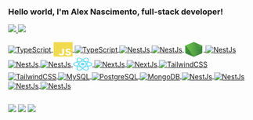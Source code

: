 ### Hello world, I'm Alex Nascimento, full-stack developer!

<div>
	<a href="https://github.com/alex-nascimentoo">
	<img height="180em" src="https://github-readme-stats.vercel.app/api?username=alex-nascimentoo&show_icons=true&theme=gotham&include_all_commits=true&count_private=true&border_color=37928A&disable_animations=false" />
	<img height="180em" src="https://github-readme-stats.vercel.app/api/top-langs/?username=alex-nascimentoo&layout=compact&langs_count=16&theme=gotham&border_color=37928A" />
</div>
  <br>
<div style="display: inline_block">
	<img align="center" alt="TypeScript" height="30" width="40" src='https://cdn.jsdelivr.net/gh/devicons/devicon@latest/icons/python/python-original.svg'>
	<img align="center" alt="JavaScript" height="30" width="40" src="https://raw.githubusercontent.com/devicons/devicon/master/icons/javascript/javascript-plain.svg">
	<img align="center" alt="TypeScript" height="30" width="40" src='https://cdn.jsdelivr.net/gh/devicons/devicon@latest/icons/typescript/typescript-original.svg'>
	<img align="center" alt="NestJs" height="30" width="40" src='https://cdn.jsdelivr.net/gh/devicons/devicon@latest/icons/flask/flask-original.svg'>
	<img align="center" alt="NestJs" height="30" width="40" src='https://cdn.jsdelivr.net/gh/devicons/devicon@latest/icons/django/django-plain.svg'>
	<img align="center" alt="NodeJs" height="30" width="40" src="https://raw.githubusercontent.com/devicons/devicon/master/icons/nodejs/nodejs-original.svg">
	<img align="center" alt="NestJs" height="30" width="40" src='https://cdn.jsdelivr.net/gh/devicons/devicon@latest/icons/nestjs/nestjs-original.svg'>
	<img align="center" alt="NestJs" height="30" width="40" src='https://cdn.jsdelivr.net/gh/devicons/devicon@latest/icons/html5/html5-original.svg'>
	<img align="center" alt="NestJs" height="30" width="40" src='https://cdn.jsdelivr.net/gh/devicons/devicon@latest/icons/css3/css3-original.svg'>
	<img align="center" alt="ReactJs" height="30" width="40" src="https://raw.githubusercontent.com/devicons/devicon/master/icons/react/react-original.svg">
	<img align="center" alt="NextJs" height="30" width="40" src='https://cdn.jsdelivr.net/gh/devicons/devicon@latest/icons/nextjs/nextjs-original.svg'>
	<img align="center" alt="NextJs" height="30" width="40" src='https://cdn.jsdelivr.net/gh/devicons/devicon@latest/icons/angular/angular-original.svg'>
	<img align="center" alt="TailwindCSS" height="30" width="40" src="https://cdn.jsdelivr.net/gh/devicons/devicon@latest/icons/tailwindcss/tailwindcss-original.svg">
	<img align="center" alt="TailwindCSS" height="30" width="40" src="https://cdn.jsdelivr.net/gh/devicons/devicon@latest/icons/sass/sass-original.svg">
	<img align="center" alt="MySQL" height="30" width="40" src='https://cdn.jsdelivr.net/gh/devicons/devicon@latest/icons/mysql/mysql-original.svg'>
 	<img align="center" alt="PostgreSQL" height="30" width="40" src='https://cdn.jsdelivr.net/gh/devicons/devicon@latest/icons/postgresql/postgresql-original.svg'>
  	<img align="center" alt="MongoDB" height="30" width="40" src='https://cdn.jsdelivr.net/gh/devicons/devicon@latest/icons/mongodb/mongodb-original.svg'>
   	<img align="center" alt="NestJs" height="30" width="40" src='https://cdn.jsdelivr.net/gh/devicons/devicon@latest/icons/prisma/prisma-original.svg'>
   	<img align="center" alt="NestJs" height="30" width="40" src='https://cdn.jsdelivr.net/gh/devicons/devicon@latest/icons/graphql/graphql-plain.svg'>
   	<img align="center" alt="NestJs" height="30" width="40" src='https://cdn.jsdelivr.net/gh/devicons/devicon@latest/icons/docker/docker-original.svg'>
   	<img align="center" alt="NestJs" height="30" width="40" src='https://cdn.jsdelivr.net/gh/devicons/devicon@latest/icons/git/git-original.svg'>
	
</div>
  
  ##
  
<div>
  <a href="https://discordapp.com/users/546483292640378880" target="_blank"><img src="https://img.shields.io/badge/Discord-7289DA?style=for-the-badge&logo=discord&logoColor=white" target="_blank"></a>
  <a href="mailto:alexdavi150@gmail.com" target="_blank"><img src="https://img.shields.io/badge/-Gmail-%23333?style=for-the-badge&logo=gmail&logoColor=white" target="_blank"></a>
  <a href="https://www.linkedin.com/in/alex-nascimentoo" target="_blank"><img src="https://img.shields.io/badge/LinkedIn-0077B5?style=for-the-badge&logo=linkedin&logoColor=white" target="_blank"></a>
	
</div>
